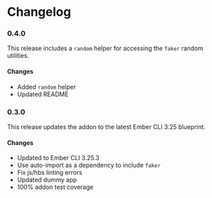 # Changelog

### 0.4.0

This release includes a `random` helper for accessing the `faker` random utilities.

#### Changes

-   Added `random` helper
-   Updated README

### 0.3.0

This release updates the addon to the latest Ember CLI 3.25 blueprint.

#### Changes

-   Updated to Ember CLI 3.25.3
-   Use auto-import as a dependency to include `faker`
-   Fix js/hbs linting errors
-   Updated dummy app
-   100% addon test coverage
